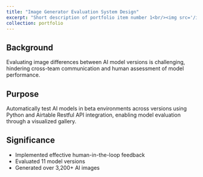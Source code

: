 ```yaml
---
title: "Image Generator Evaluation System Design"
excerpt: "Short description of portfolio item number 1<br/><img src='/images/500x300.png'>"
collection: portfolio
---
```


## Background
Evaluating image differences between AI model versions is challenging, hindering cross-team communication and human assessment of model performance.

## Purpose
Automatically test AI models in beta environments across versions using Python and Airtable Restful API integration, enabling model evaluation through a visualized gallery.

## Significance
- Implemented effective human-in-the-loop feedback
- Evaluated 11 model versions
- Generated over 3,200+ AI images
